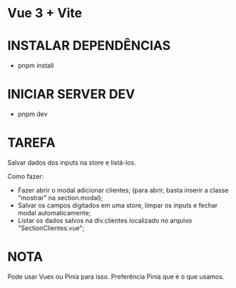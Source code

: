 # Vue 3 + Vite

# INSTALAR DEPENDÊNCIAS

- pnpm install

# INICIAR SERVER DEV

- pnpm dev

# TAREFA

Salvar dados dos inputs na store e listá-los.

Como fazer:

- Fazer abrir o modal adicionar clientes; (para abrir, basta inserir a classe "mostrar" na section.modal);
- Salvar os campos digitados em uma store, limpar os inputs e fechar modal automaticamente;
- Listar os dados salvos na div.clientes localizado no arquivo "SectionClientes.vue";

# NOTA

Pode usar Vuex ou Pinia para isso. Preferência Pinia que é o que usamos.


